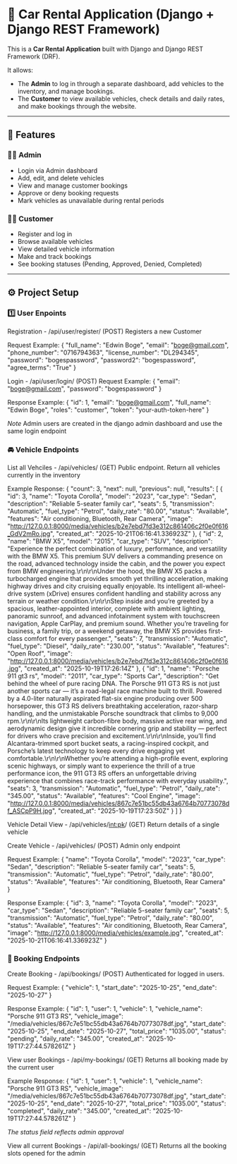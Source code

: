 # 🚗 Car Rental Application (Django + Django REST Framework)

This is a **Car Rental Application** built with Django and Django REST Framework (DRF).

It allows:
- The **Admin** to log in through a separate dashboard, add vehicles to the inventory, and manage bookings.
- The **Customer** to view available vehicles, check details and daily rates, and make bookings through the website.

---

## 🧾 Features

### 👨‍💼 Admin
- Login via  Admin dashboard
- Add, edit, and delete vehicles
- View and manage customer bookings
- Approve or deny booking requests
- Mark vehicles as unavailable during rental periods

### 👩‍💻 Customer
- Register and log in
- Browse available vehicles
- View detailed vehicle information
- Make and track bookings
- See booking statuses (Pending, Approved, Denied, Completed)

---

## ⚙️ Project Setup

### 1️⃣ User Enpoints
Registration - /api/user/register/ (POST)
Registers a new  Customer

Request Example:
{
  "full_name": "Edwin Boge",
  "email": "boge@gmail.com",
  "phone_number": "0716794363",
  "license_number": "DL294345",
  "password": "bogespassword",
  "password2": "bogespassword",
  "agree_terms": "True"
}

Login - /api/user/login/ (POST)
Request Example:
{
  "email": "boge@gmail.com",
  "password": "bogespassword"
}

Response Example:
{
  "id": 1,
  "email": "boge@gmail.com",
  "full_name": "Edwin Boge",
  "roles": "customer",
  "token": "your-auth-token-here"
}

*Note* Admin users are created in the django admin dashboard and use the same login endpoint


### 🚘 Vehicle Endpoints
List all Vehciles - /api/vehicles/ (GET)
Public endpoint. Return all vehicles currently in the inventory

Example Response:
{
    "count": 3,
    "next": null,
    "previous": null,
    "results": [
        {
            "id": 3,
            "name": "Toyota Corolla",
            "model": "2023",
            "car_type": "Sedan",
            "description": "Reliable 5-seater family car",
            "seats": 5,
            "transmission": "Automatic",
            "fuel_type": "Petrol",
            "daily_rate": "80.00",
            "status": "Available",
            "features": "Air conditioning, Bluetooth, Rear Camera",
            "image": "http://127.0.0.1:8000/media/vehicles/b2e7ebd7fd3e312c861406c2f0e0f616_GdV2mRo.jpg",
            "created_at": "2025-10-21T06:16:41.336923Z"
        },
        {
            "id": 2,
            "name": "BMW X5",
            "model": "2015",
            "car_type": "SUV",
            "description": "Experience the perfect combination of luxury, performance, and versatility with the BMW X5. This premium SUV delivers a commanding presence on the road, advanced technology inside the cabin, and the power you expect from BMW engineering.\r\n\r\nUnder the hood, the BMW X5 packs a turbocharged engine that provides smooth yet thrilling acceleration, making highway drives and city cruising equally enjoyable. Its intelligent all-wheel-drive system (xDrive) ensures confident handling and stability across any terrain or weather condition.\r\n\r\nStep inside and you’re greeted by a spacious, leather-appointed interior, complete with ambient lighting, panoramic sunroof, and advanced infotainment system with touchscreen navigation, Apple CarPlay, and premium sound. Whether you’re traveling for business, a family trip, or a weekend getaway, the BMW X5 provides first-class comfort for every passenger.",
            "seats": 7,
            "transmission": "Automatic",
            "fuel_type": "Diesel",
            "daily_rate": "230.00",
            "status": "Available",
            "features": "Open Roof",
            "image": "http://127.0.0.1:8000/media/vehicles/b2e7ebd7fd3e312c861406c2f0e0f616.jpg",
            "created_at": "2025-10-19T17:26:14Z"
        },
        {
            "id": 1,
            "name": "Porsche 911 gt3 rs",
            "model": "2011",
            "car_type": "Sports Car",
            "description": "Get behind the wheel of pure racing DNA. The Porsche 911 GT3 RS is not just another sports car — it’s a road-legal race machine built to thrill. Powered by a 4.0-liter naturally aspirated flat-six engine producing over 500 horsepower, this GT3 RS delivers breathtaking acceleration, razor-sharp handling, and the unmistakable Porsche soundtrack that climbs to 9,000 rpm.\\r\\n\\r\\nIts lightweight carbon-fibre body, massive active rear wing, and aerodynamic design give it incredible cornering grip and stability — perfect for drivers who crave precision and excitement.\\r\\n\\r\\nInside, you’ll find Alcantara-trimmed sport bucket seats, a racing-inspired cockpit, and Porsche’s latest technology to keep every drive engaging yet comfortable.\\r\\n\\r\\nWhether you’re attending a high-profile event, exploring scenic highways, or simply want to experience the thrill of a true performance icon, the 911 GT3 RS offers an unforgettable driving experience that combines race-track performance with everyday usability.",
            "seats": 3,
            "transmission": "Automatic",
            "fuel_type": "Petrol",
            "daily_rate": "345.00",
            "status": "Available",
            "features": "Cool Engine",
            "image": "http://127.0.0.1:8000/media/vehicles/867c7e51bc55db43a6764b70773078df_ASCpP9H.jpg",
            "created_at": "2025-10-19T17:23:50Z"
        }
    ]
}

Vehicle Detail View - /api/vehicles/<int:pk>/ (GET)
Return details of a single vehicle

Create Vehicle - /api/vehicles/ (POST)
Admin only endpoint

Request Example:
{
  "name": "Toyota Corolla",
  "model": "2023",
  "car_type": "Sedan",
  "description": "Reliable 5-seater family car",
  "seats": 5,
  "transmission": "Automatic",
  "fuel_type": "Petrol",
  "daily_rate": "80.00",
  "status": "Available",
  "features": "Air conditioning, Bluetooth, Rear Camera"
}

Response Example:
{
  "id": 3,
  "name": "Toyota Corolla",
  "model": "2023",
  "car_type": "Sedan",
  "description": "Reliable 5-seater family car",
  "seats": 5,
  "transmission": "Automatic",
  "fuel_type": "Petrol",
  "daily_rate": "80.00",
  "status": "Available",
  "features": "Air conditioning, Bluetooth, Rear Camera",
  "image": "http://127.0.0.1:8000/media/vehicles/example.jpg",
  "created_at": "2025-10-21T06:16:41.336923Z"
}


### 📅 Booking Endpoints
Create Booking - /api/bookings/ (POST)
Authenticated for logged in users.

Request Example:
{
  "vehicle": 1,
  "start_date": "2025-10-25",
  "end_date": "2025-10-27"
}


Response Example:
{
  "id": 1,
  "user": 1,
  "vehicle": 1,
  "vehicle_name": "Porsche 911 GT3 RS",
  "vehicle_image": "/media/vehicles/867c7e51bc55db43a6764b70773078df.jpg",
  "start_date": "2025-10-25",
  "end_date": "2025-10-27",
  "total_price": "1035.00",
  "status": "pending",
  "daily_rate": "345.00",
  "created_at": "2025-10-19T17:27:44.578261Z"
}


View user Bookings - /api/my-bookings/ (GET)
Returns all booking made by the current user

Example Response:
{
  "id": 1,
  "user": 1,
  "vehicle": 1,
  "vehicle_name": "Porsche 911 GT3 RS",
  "vehicle_image": "/media/vehicles/867c7e51bc55db43a6764b70773078df.jpg",
  "start_date": "2025-10-25",
  "end_date": "2025-10-27",
  "total_price": "1035.00",
  "status": "completed",
  "daily_rate": "345.00",
  "created_at": "2025-10-19T17:27:44.578261Z"
}

*The status field reflects admin approval*

View all current Bookings - /api/all-bookings/ (GET)
Returns all the booking slots opened for the admin

